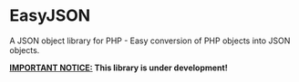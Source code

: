 # EasyJSON
A JSON object library for PHP - Easy conversion of PHP objects into JSON objects.

<b><u>IMPORTANT NOTICE:</u> This library is under development!</b>
